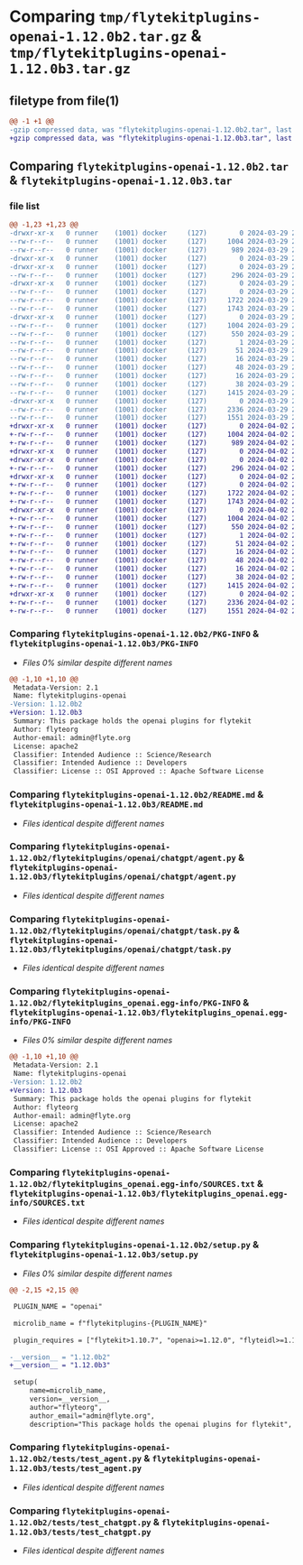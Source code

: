 # Comparing `tmp/flytekitplugins-openai-1.12.0b2.tar.gz` & `tmp/flytekitplugins-openai-1.12.0b3.tar.gz`

## filetype from file(1)

```diff
@@ -1 +1 @@
-gzip compressed data, was "flytekitplugins-openai-1.12.0b2.tar", last modified: Fri Mar 29 21:24:56 2024, max compression
+gzip compressed data, was "flytekitplugins-openai-1.12.0b3.tar", last modified: Tue Apr  2 21:31:35 2024, max compression
```

## Comparing `flytekitplugins-openai-1.12.0b2.tar` & `flytekitplugins-openai-1.12.0b3.tar`

### file list

```diff
@@ -1,23 +1,23 @@
-drwxr-xr-x   0 runner    (1001) docker     (127)        0 2024-03-29 21:24:56.796320 flytekitplugins-openai-1.12.0b2/
--rw-r--r--   0 runner    (1001) docker     (127)     1004 2024-03-29 21:24:56.796320 flytekitplugins-openai-1.12.0b2/PKG-INFO
--rw-r--r--   0 runner    (1001) docker     (127)      989 2024-03-29 21:24:26.000000 flytekitplugins-openai-1.12.0b2/README.md
-drwxr-xr-x   0 runner    (1001) docker     (127)        0 2024-03-29 21:24:56.792320 flytekitplugins-openai-1.12.0b2/flytekitplugins/
-drwxr-xr-x   0 runner    (1001) docker     (127)        0 2024-03-29 21:24:56.796320 flytekitplugins-openai-1.12.0b2/flytekitplugins/openai/
--rw-r--r--   0 runner    (1001) docker     (127)      296 2024-03-29 21:24:26.000000 flytekitplugins-openai-1.12.0b2/flytekitplugins/openai/__init__.py
-drwxr-xr-x   0 runner    (1001) docker     (127)        0 2024-03-29 21:24:56.796320 flytekitplugins-openai-1.12.0b2/flytekitplugins/openai/chatgpt/
--rw-r--r--   0 runner    (1001) docker     (127)        0 2024-03-29 21:24:26.000000 flytekitplugins-openai-1.12.0b2/flytekitplugins/openai/chatgpt/__init__.py
--rw-r--r--   0 runner    (1001) docker     (127)     1722 2024-03-29 21:24:26.000000 flytekitplugins-openai-1.12.0b2/flytekitplugins/openai/chatgpt/agent.py
--rw-r--r--   0 runner    (1001) docker     (127)     1743 2024-03-29 21:24:26.000000 flytekitplugins-openai-1.12.0b2/flytekitplugins/openai/chatgpt/task.py
-drwxr-xr-x   0 runner    (1001) docker     (127)        0 2024-03-29 21:24:56.796320 flytekitplugins-openai-1.12.0b2/flytekitplugins_openai.egg-info/
--rw-r--r--   0 runner    (1001) docker     (127)     1004 2024-03-29 21:24:56.000000 flytekitplugins-openai-1.12.0b2/flytekitplugins_openai.egg-info/PKG-INFO
--rw-r--r--   0 runner    (1001) docker     (127)      550 2024-03-29 21:24:56.000000 flytekitplugins-openai-1.12.0b2/flytekitplugins_openai.egg-info/SOURCES.txt
--rw-r--r--   0 runner    (1001) docker     (127)        1 2024-03-29 21:24:56.000000 flytekitplugins-openai-1.12.0b2/flytekitplugins_openai.egg-info/dependency_links.txt
--rw-r--r--   0 runner    (1001) docker     (127)       51 2024-03-29 21:24:56.000000 flytekitplugins-openai-1.12.0b2/flytekitplugins_openai.egg-info/entry_points.txt
--rw-r--r--   0 runner    (1001) docker     (127)       16 2024-03-29 21:24:56.000000 flytekitplugins-openai-1.12.0b2/flytekitplugins_openai.egg-info/namespace_packages.txt
--rw-r--r--   0 runner    (1001) docker     (127)       48 2024-03-29 21:24:56.000000 flytekitplugins-openai-1.12.0b2/flytekitplugins_openai.egg-info/requires.txt
--rw-r--r--   0 runner    (1001) docker     (127)       16 2024-03-29 21:24:56.000000 flytekitplugins-openai-1.12.0b2/flytekitplugins_openai.egg-info/top_level.txt
--rw-r--r--   0 runner    (1001) docker     (127)       38 2024-03-29 21:24:56.796320 flytekitplugins-openai-1.12.0b2/setup.cfg
--rw-r--r--   0 runner    (1001) docker     (127)     1415 2024-03-29 21:24:49.000000 flytekitplugins-openai-1.12.0b2/setup.py
-drwxr-xr-x   0 runner    (1001) docker     (127)        0 2024-03-29 21:24:56.796320 flytekitplugins-openai-1.12.0b2/tests/
--rw-r--r--   0 runner    (1001) docker     (127)     2336 2024-03-29 21:24:26.000000 flytekitplugins-openai-1.12.0b2/tests/test_agent.py
--rw-r--r--   0 runner    (1001) docker     (127)     1551 2024-03-29 21:24:26.000000 flytekitplugins-openai-1.12.0b2/tests/test_chatgpt.py
+drwxr-xr-x   0 runner    (1001) docker     (127)        0 2024-04-02 21:31:35.553182 flytekitplugins-openai-1.12.0b3/
+-rw-r--r--   0 runner    (1001) docker     (127)     1004 2024-04-02 21:31:35.553182 flytekitplugins-openai-1.12.0b3/PKG-INFO
+-rw-r--r--   0 runner    (1001) docker     (127)      989 2024-04-02 21:31:04.000000 flytekitplugins-openai-1.12.0b3/README.md
+drwxr-xr-x   0 runner    (1001) docker     (127)        0 2024-04-02 21:31:35.549182 flytekitplugins-openai-1.12.0b3/flytekitplugins/
+drwxr-xr-x   0 runner    (1001) docker     (127)        0 2024-04-02 21:31:35.549182 flytekitplugins-openai-1.12.0b3/flytekitplugins/openai/
+-rw-r--r--   0 runner    (1001) docker     (127)      296 2024-04-02 21:31:04.000000 flytekitplugins-openai-1.12.0b3/flytekitplugins/openai/__init__.py
+drwxr-xr-x   0 runner    (1001) docker     (127)        0 2024-04-02 21:31:35.549182 flytekitplugins-openai-1.12.0b3/flytekitplugins/openai/chatgpt/
+-rw-r--r--   0 runner    (1001) docker     (127)        0 2024-04-02 21:31:04.000000 flytekitplugins-openai-1.12.0b3/flytekitplugins/openai/chatgpt/__init__.py
+-rw-r--r--   0 runner    (1001) docker     (127)     1722 2024-04-02 21:31:04.000000 flytekitplugins-openai-1.12.0b3/flytekitplugins/openai/chatgpt/agent.py
+-rw-r--r--   0 runner    (1001) docker     (127)     1743 2024-04-02 21:31:04.000000 flytekitplugins-openai-1.12.0b3/flytekitplugins/openai/chatgpt/task.py
+drwxr-xr-x   0 runner    (1001) docker     (127)        0 2024-04-02 21:31:35.553182 flytekitplugins-openai-1.12.0b3/flytekitplugins_openai.egg-info/
+-rw-r--r--   0 runner    (1001) docker     (127)     1004 2024-04-02 21:31:35.000000 flytekitplugins-openai-1.12.0b3/flytekitplugins_openai.egg-info/PKG-INFO
+-rw-r--r--   0 runner    (1001) docker     (127)      550 2024-04-02 21:31:35.000000 flytekitplugins-openai-1.12.0b3/flytekitplugins_openai.egg-info/SOURCES.txt
+-rw-r--r--   0 runner    (1001) docker     (127)        1 2024-04-02 21:31:35.000000 flytekitplugins-openai-1.12.0b3/flytekitplugins_openai.egg-info/dependency_links.txt
+-rw-r--r--   0 runner    (1001) docker     (127)       51 2024-04-02 21:31:35.000000 flytekitplugins-openai-1.12.0b3/flytekitplugins_openai.egg-info/entry_points.txt
+-rw-r--r--   0 runner    (1001) docker     (127)       16 2024-04-02 21:31:35.000000 flytekitplugins-openai-1.12.0b3/flytekitplugins_openai.egg-info/namespace_packages.txt
+-rw-r--r--   0 runner    (1001) docker     (127)       48 2024-04-02 21:31:35.000000 flytekitplugins-openai-1.12.0b3/flytekitplugins_openai.egg-info/requires.txt
+-rw-r--r--   0 runner    (1001) docker     (127)       16 2024-04-02 21:31:35.000000 flytekitplugins-openai-1.12.0b3/flytekitplugins_openai.egg-info/top_level.txt
+-rw-r--r--   0 runner    (1001) docker     (127)       38 2024-04-02 21:31:35.553182 flytekitplugins-openai-1.12.0b3/setup.cfg
+-rw-r--r--   0 runner    (1001) docker     (127)     1415 2024-04-02 21:31:28.000000 flytekitplugins-openai-1.12.0b3/setup.py
+drwxr-xr-x   0 runner    (1001) docker     (127)        0 2024-04-02 21:31:35.553182 flytekitplugins-openai-1.12.0b3/tests/
+-rw-r--r--   0 runner    (1001) docker     (127)     2336 2024-04-02 21:31:04.000000 flytekitplugins-openai-1.12.0b3/tests/test_agent.py
+-rw-r--r--   0 runner    (1001) docker     (127)     1551 2024-04-02 21:31:04.000000 flytekitplugins-openai-1.12.0b3/tests/test_chatgpt.py
```

### Comparing `flytekitplugins-openai-1.12.0b2/PKG-INFO` & `flytekitplugins-openai-1.12.0b3/PKG-INFO`

 * *Files 0% similar despite different names*

```diff
@@ -1,10 +1,10 @@
 Metadata-Version: 2.1
 Name: flytekitplugins-openai
-Version: 1.12.0b2
+Version: 1.12.0b3
 Summary: This package holds the openai plugins for flytekit
 Author: flyteorg
 Author-email: admin@flyte.org
 License: apache2
 Classifier: Intended Audience :: Science/Research
 Classifier: Intended Audience :: Developers
 Classifier: License :: OSI Approved :: Apache Software License
```

### Comparing `flytekitplugins-openai-1.12.0b2/README.md` & `flytekitplugins-openai-1.12.0b3/README.md`

 * *Files identical despite different names*

### Comparing `flytekitplugins-openai-1.12.0b2/flytekitplugins/openai/chatgpt/agent.py` & `flytekitplugins-openai-1.12.0b3/flytekitplugins/openai/chatgpt/agent.py`

 * *Files identical despite different names*

### Comparing `flytekitplugins-openai-1.12.0b2/flytekitplugins/openai/chatgpt/task.py` & `flytekitplugins-openai-1.12.0b3/flytekitplugins/openai/chatgpt/task.py`

 * *Files identical despite different names*

### Comparing `flytekitplugins-openai-1.12.0b2/flytekitplugins_openai.egg-info/PKG-INFO` & `flytekitplugins-openai-1.12.0b3/flytekitplugins_openai.egg-info/PKG-INFO`

 * *Files 0% similar despite different names*

```diff
@@ -1,10 +1,10 @@
 Metadata-Version: 2.1
 Name: flytekitplugins-openai
-Version: 1.12.0b2
+Version: 1.12.0b3
 Summary: This package holds the openai plugins for flytekit
 Author: flyteorg
 Author-email: admin@flyte.org
 License: apache2
 Classifier: Intended Audience :: Science/Research
 Classifier: Intended Audience :: Developers
 Classifier: License :: OSI Approved :: Apache Software License
```

### Comparing `flytekitplugins-openai-1.12.0b2/flytekitplugins_openai.egg-info/SOURCES.txt` & `flytekitplugins-openai-1.12.0b3/flytekitplugins_openai.egg-info/SOURCES.txt`

 * *Files identical despite different names*

### Comparing `flytekitplugins-openai-1.12.0b2/setup.py` & `flytekitplugins-openai-1.12.0b3/setup.py`

 * *Files 0% similar despite different names*

```diff
@@ -2,15 +2,15 @@
 
 PLUGIN_NAME = "openai"
 
 microlib_name = f"flytekitplugins-{PLUGIN_NAME}"
 
 plugin_requires = ["flytekit>1.10.7", "openai>=1.12.0", "flyteidl>=1.11.0"]
 
-__version__ = "1.12.0b2"
+__version__ = "1.12.0b3"
 
 setup(
     name=microlib_name,
     version=__version__,
     author="flyteorg",
     author_email="admin@flyte.org",
     description="This package holds the openai plugins for flytekit",
```

### Comparing `flytekitplugins-openai-1.12.0b2/tests/test_agent.py` & `flytekitplugins-openai-1.12.0b3/tests/test_agent.py`

 * *Files identical despite different names*

### Comparing `flytekitplugins-openai-1.12.0b2/tests/test_chatgpt.py` & `flytekitplugins-openai-1.12.0b3/tests/test_chatgpt.py`

 * *Files identical despite different names*

